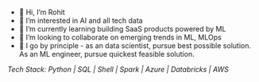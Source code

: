 - 👋 Hi, I’m Rohit
- 👀 I’m interested in AI and all tech data
- 🌱 I’m currently learning building SaaS products powered by ML
- 💞️ I’m looking to collaborate on emerging trends in ML, MLOps
- :thought_balloon: I go by principle - as an data scientist, pursue best possible solution. As an ML engineer, pursue quickest feasible solution.

_Tech Stack: Python | SQL | Shell | Spark | Azure | Databricks | AWS_


<!---
arohit99/arohit99 is a ✨ special ✨ repository because its `README.md` (this file) appears on your GitHub profile.
You can click the Preview link to take a look at your changes.

--->
